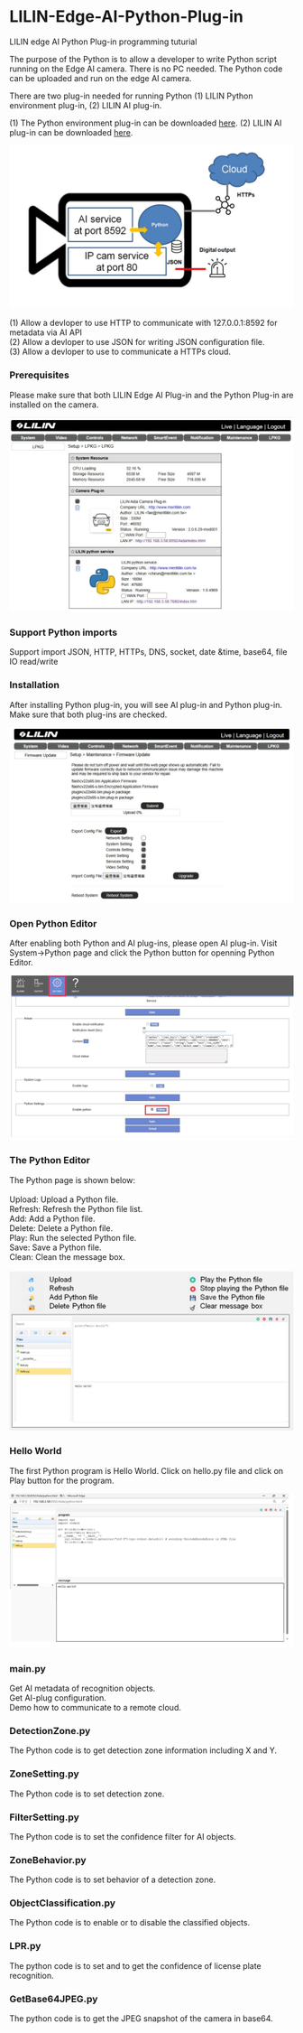 # LILIN-Edge-AI-Python-Plug-in
LILIN edge AI Python Plug-in programming tuturial

The purpose of the Python is to allow a developer to write Python script running on the Edge AI camera.  There is no PC needed.  The Python code can be uploaded and run on the edge AI camera.<BR>

There are two plug-in needed for running Python (1) LILIN Python environment plug-in, (2) LILIN AI plug-in. 

(1) The Python environment plug-in can be downloaded [here](https://www.dropbox.com/scl/fo/9glq8s9qlf66w0xqueoml/AEEVVi9JuvTXzzYHkZfkRz4?rlkey=m80ja29siz2tkfjwgi36cp8xj&dl=0).
(2) LILIN AI plug-in can be downloaded [here](https://www.dropbox.com/scl/fo/lhh4atrb8jm3ynh512f4z/AArDr7YB3J7yXs98GDf1d8g?rlkey=30f1j99gsrd0a5omrh13hg2y4&dl=0).

![image](https://github.com/LILINOpenGitHub/LILIN-Edge-AI-Python-Plug-in/blob/main/images/diagram.jpg)

(1)	Allow a devloper to use HTTP to communicate with 127.0.0.1:8592 for metadata via AI API <BR>
(2)	Allow a devloper to use JSON for writing JSON configuration file. <BR>
(3)	Allow a devloper to use to communicate a HTTPs cloud. <BR>

### Prerequisites
Please make sure that both LILIN Edge AI Plug-in and the Python Plug-in are installed on the camera.

![image](https://github.com/LILINOpenGitHub/LILIN-Edge-AI-Python-Plug-in/blob/main/images/imgPlugin.jpg)

### Support Python imports
Support import JSON, HTTP, HTTPs, DNS, socket, date &time, base64, file IO read/write

### Installation ###
After installing Python plug-in, you will see AI plug-in and Python plug-in.  Make sure that both plug-ins are checked.

![image](https://github.com/LILINOpenGitHub/LILIN-Edge-AI-Python-Plug-in/blob/main/images/imgupdate.jpg)

### Open Python Editor ###
After enabling both Python and AI plug-ins, please open AI plug-in.  Visit System->Python page and click the Python button for openning Python Editor.

![image](https://github.com/LILINOpenGitHub/LILIN-Edge-AI-Python-Plug-in/blob/main/images/pythoninstart.jpg)

### The Python Editor ###
The Python page is shown below: <BR><BR>
Upload: Upload a Python file. <BR>
Refresh: Refresh the Python file list. <BR>
Add: Add a Python file. <BR>
Delete: Delete a Python file. <BR>
Play: Run the selected Python file. <BR>
Save: Save a Python file. <BR>
Clean: Clean the message box. <BR> <BR>
![image](https://github.com/LILINOpenGitHub/LILIN-Edge-AI-Python-Plug-in/blob/main/images/python1.jpg)

### Hello World ###
The first Python program is Hello World.  Click on hello.py file and click on Play button for the program.

![image](https://github.com/LILINOpenGitHub/LILIN-Edge-AI-Python-Plug-in/blob/main/images/imghello.jpg)

### main.py ###
Get AI metadata of recognition objects. <BR>
Get AI-plug configuration. <BR>
Demo how to communicate to a remote cloud. <BR>

### DetectionZone.py ###
The Python code is to get detection zone information including X and Y.

### ZoneSetting.py ###
The Python code is to set detection zone.

### FilterSetting.py ###
The Python code is to set the confidence filter for AI objects.

### ZoneBehavior.py ###
The Python code is to set behavior of a detection zone.

### ObjectClassification.py ###
The Python code is to enable or to disable the classified objects.

### LPR.py ###
The python code is to set and to get the confidence of license plate recognition.

### GetBase64JPEG.py ###
The python code is to get the JPEG snapshot of the camera in base64.
